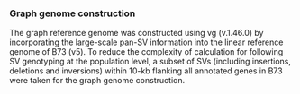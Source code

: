 ### Graph genome construction
The graph reference genome was constructed using vg (v.1.46.0) by incorporating the large-scale pan-SV information into 
the linear reference genome of B73 (v5). To reduce the complexity of calculation for following SV genotyping at 
the population level, a subset of SVs (including insertions, deletions and inversions) within
10-kb flanking all annotated genes in B73 were taken for the graph genome construction.